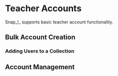 # Teacher Accounts

Snap_!_ supports basic teacher account functionality.

## Bulk Account Creation

### Adding Users to a Collection

## Account Management
